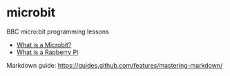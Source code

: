 # microbit
BBC micro:bit programming lessons

* [What is a Microbit?](https://microbit.org/guide/features/)
* [What is a Rapberry Pi](https://en.wikipedia.org/wiki/Raspberry_Pi)

Markdown guide: https://guides.github.com/features/mastering-markdown/
